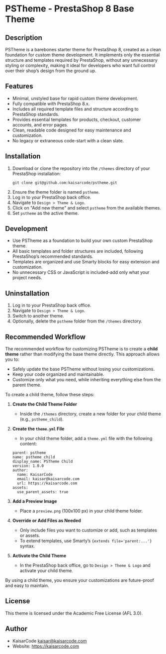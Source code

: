 # PSTheme - PrestaShop 8 Base Theme

## Description

PSTheme is a barebones starter theme for PrestaShop 8, created as a clean foundation for custom theme development. It implements only the essential structure and templates required by PrestaShop, without any unnecessary styling or complexity, making it ideal for developers who want full control over their shop’s design from the ground up.

## Features

- Minimal, unstyled base for rapid custom theme development.
- Fully compatible with PrestaShop 8.x.
- Includes all required template files and structure according to PrestaShop standards.
- Provides essential templates for products, checkout, customer accounts, and error pages.
- Clean, readable code designed for easy maintenance and customization.
- No legacy or extraneous code-start with a clean slate.

## Installation

1. Download or clone the repository into the `/themes` directory of your PrestaShop installation:
   ```
   git clone git@github.com:kaisarcode/pstheme.git
   ```
2. Ensure the theme folder is named `pstheme`.
3. Log in to your PrestaShop back office.
4. Navigate to `Design > Theme & Logo`.
5. Click on "Add new theme" and select `pstheme` from the available themes.
6. Set `pstheme` as the active theme.

## Development

- Use PSTheme as a foundation to build your own custom PrestaShop theme.
- All basic templates and folder structures are included, following PrestaShop’s recommended standards.
- Templates are organized and use Smarty blocks for easy extension and customization.
- No unnecessary CSS or JavaScript is included-add only what your project needs.

## Uninstallation

1. Log in to your PrestaShop back office.
2. Navigate to `Design > Theme & Logo`.
3. Switch to another theme.
4. Optionally, delete the `pstheme` folder from the `/themes` directory.

## Recommended Workflow

The recommended workflow for customizing PSTheme is to create a **child theme** rather than modifying the base theme directly. This approach allows you to:

- Safely update the base PSTheme without losing your customizations.
- Keep your code organized and maintainable.
- Customize only what you need, while inheriting everything else from the parent theme.

To create a child theme, follow these steps:

1. **Create the Child Theme Folder**
   - Inside the `/themes` directory, create a new folder for your child theme (e.g., `pstheme_child`).

2. **Create the `theme.yml` File**
   - In your child theme folder, add a `theme.yml` file with the following content:

   ```
   parent: pstheme
   name: pstheme_child
   display_name: PSTheme Child
   version: 1.0.0
   author:
     name: KaisarCode
     email: kaisar@kaisarcode.com
     url: https://kaisarcode.com
   assets:
     use_parent_assets: true
   ```

3. **Add a Preview Image**
   - Place a `preview.png` (100x100 px) in your child theme folder.

4. **Override or Add Files as Needed**
   - Only include files you want to customize or add, such as templates or assets.
   - To extend templates, use Smarty’s `{extends file='parent:...'}` syntax.

5. **Activate the Child Theme**
   - In the PrestaShop back office, go to `Design > Theme & Logo` and activate your child theme.

By using a child theme, you ensure your customizations are future-proof and easy to maintain.

## License

This theme is licensed under the Academic Free License (AFL 3.0).

## Author

- KaisarCode <kaisar@kaisarcode.com>
- Website: https://kaisarcode.com
